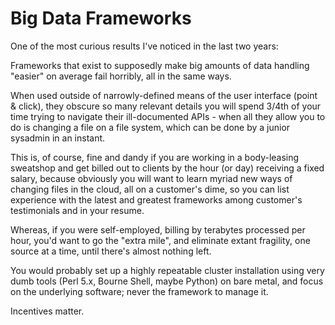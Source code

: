 Big Data Frameworks
===================

One of the most curious results I've noticed in the last two years:

Frameworks that exist to supposedly make big amounts of data handling "easier" on average fail horribly, all in the same ways.

When used outside of narrowly-defined means of the user interface (point & click), they obscure so many relevant details you will spend 3/4th of your time trying to navigate their ill-documented APIs - when all they allow you to do is changing a file on a file system, which can be done by a junior sysadmin in an instant.

This is, of course, fine and dandy if you are working in a body-leasing sweatshop and get billed out to clients by the hour (or day) receiving a fixed salary, because obviously you will want to learn myriad new ways of changing files in the cloud, all on a customer's dime, so you can list experience with the latest and greatest frameworks among customer's testimonials and in your resume.

Whereas, if you were self-employed, billing by terabytes processed per hour, you'd want to go the "extra mile", and eliminate extant fragility, one source at a time, until there's almost nothing left.

You would probably set up a highly repeatable cluster installation using very dumb tools (Perl 5.x, Bourne Shell, maybe Python) on bare metal, and focus on the underlying software; never the framework to manage it.

Incentives matter.
